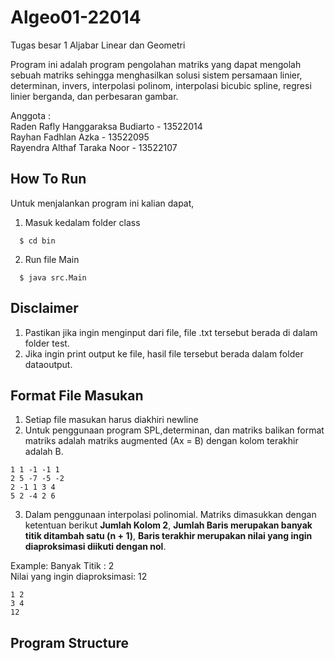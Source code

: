 # Algeo01-22014
Tugas besar 1 Aljabar Linear dan Geometri

Program ini adalah program pengolahan matriks yang dapat mengolah sebuah matriks sehingga menghasilkan solusi sistem persamaan linier, determinan, invers, interpolasi polinom, interpolasi bicubic spline, regresi linier berganda, dan perbesaran gambar.


Anggota : <br>
Raden Rafly Hanggaraksa Budiarto - 13522014 <br>
Rayhan Fadhlan Azka - 13522095 <br>
Rayendra Althaf Taraka Noor - 13522107 <br>

## How To Run

Untuk menjalankan program ini kalian dapat,

1. Masuk kedalam folder class
```
  $ cd bin
```
2. Run file Main
```
  $ java src.Main
```


## Disclaimer
1. Pastikan jika ingin menginput dari file, file .txt tersebut berada di dalam folder test.
2. Jika ingin print output ke file, hasil file tersebut berada dalam folder dataoutput.


## Format File Masukan

1. Setiap file masukan harus diakhiri newline
2. Untuk penggunaan program SPL,determinan, dan matriks balikan format matriks adalah matriks augmented (Ax = B) dengan kolom terakhir adalah B.
```
1 1 -1 -1 1
2 5 -7 -5 -2
2 -1 1 3 4
5 2 -4 2 6
```
3. Dalam penggunaan interpolasi polinomial. Matriks dimasukkan dengan ketentuan berikut **Jumlah Kolom 2**, **Jumlah Baris merupakan banyak titik ditambah satu (n + 1)**, **Baris terakhir merupakan nilai yang ingin diaproksimasi diikuti dengan nol**. 


Example:
Banyak Titik : 2 <br>
Nilai yang ingin diaproksimasi: 12 <br>
```
1 2
3 4
12
```

## Program Structure
